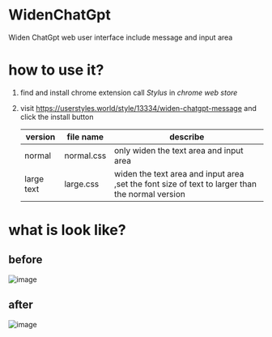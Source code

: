 # WidenChatGpt
Widen ChatGpt web user interface
include message and input area
# how to use it?
1. find and install  chrome extension call  *Stylus* in *chrome web store*

2. visit https://userstyles.world/style/13334/widen-chatgpt-message and click the install button

   | version    | file name  | describe                                                     |
   | ---------- | ---------- | ------------------------------------------------------------ |
   | normal     | normal.css | only widen the text area and input area                      |
   | large text | large.css  | widen the text area and input area ,set the  font size of text to larger than the normal version |

   
# what is look like?

## before
![image](https://github.com/wjxiu/WidenChatGpt/assets/93362210/61180c44-53b9-411f-80e6-9f54f0872be9)
## after

![image](https://github.com/wjxiu/WidenChatGpt/assets/93362210/087adc98-be68-4188-bc06-75fb0667284a)
